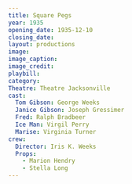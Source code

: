 ```yaml
---
title: Square Pegs
year: 1935
opening_date: 1935-12-10
closing_date: 
layout: productions
image:
image_caption:
image_credit:
playbill: 
category: 
Theatre: Theatre Jacksonville
cast:
  Tom Gibson: George Weeks
  Janice Gibson: Joseph Gressimer
  Fred: Ralph Bradbeer
  Ice Man: Virgil Perry
  Marise: Virginia Turner
crew:
  Director: Iris K. Weeks
  Props:
    - Marion Hendry
    - Stella Long
---
```


